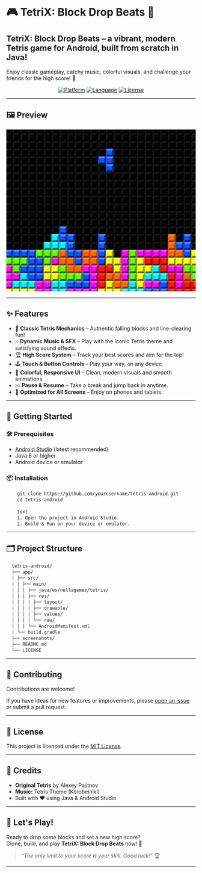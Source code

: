 
# 🎮 TetriX: Block Drop Beats 🎵

## **TetriX: Block Drop Beats** – a vibrant, modern Tetris game for Android, built from scratch in Java!  
Enjoy classic gameplay, catchy music, colorful visuals, and challenge your friends for the high score! 🚀

<div align="center">

[![Platform](https://img.shields.io/badge/platform-Android-green.svg)](https://developer.android.com)
[![Language](https://img.shields.io/badge/language-Java-blue.svg)](https://www.java.com)
[![License](https://img.shields.io/badge/license-MIT-yellow.svg)](LICENSE)


</div>


---

## 🖼️ Preview

 <p align="center">
      <img src="https://github.com/Ornella-Gigante/tetris/blob/main/demo_image.png" width="600" alt="Gameplay Screenshot">
    
  </p>

---

## ✨ Features

- 🎲 **Classic Tetris Mechanics** – Authentic falling blocks and line-clearing fun!
- 🎶 **Dynamic Music & SFX** – Play with the iconic Tetris theme and satisfying sound effects.
- 🏆 **High Score System** – Track your best scores and aim for the top!
- 🕹️ **Touch & Button Controls** – Play your way, on any device.
- 🌈 **Colorful, Responsive UI** – Clean, modern visuals and smooth animations.
- 💤 **Pause & Resume** – Take a break and jump back in anytime.
- 📱 **Optimized for All Screens** – Enjoy on phones and tablets.

---

## 🚀 Getting Started

### 🛠️ Prerequisites

- [Android Studio](https://developer.android.com/studio) (latest recommended)
- Java 8 or higher
- Android device or emulator

### 📦 Installation

        git clone https://github.com/yourusername/tetris-android.git
        cd tetris-android
        
        text
        1. Open the project in Android Studio.
        2. Build & Run on your device or emulator.

---

## 🗂️ Project Structure

      tetris-android/
      ├── app/
      │ ├── src/
      │ │ ├── main/
      │ │ │ ├── java/es/nellagames/tetris/
      │ │ │ ├── res/
      │ │ │ │ ├── layout/
      │ │ │ │ ├── drawable/
      │ │ │ │ ├── values/
      │ │ │ │ └── raw/
      │ │ │ └── AndroidManifest.xml
      │ └── build.gradle
      ├── screenshots/
      ├── README.md
      └── LICENSE



---

## 🤝 Contributing

Contributions are welcome!  

If you have ideas for new features or improvements, please [open an issue](https://github.com/yourusername/tetris-android/issues) or submit a pull request.

---

## 📄 License

This project is licensed under the [MIT License](LICENSE).

---

## 🙏 Credits

- **Original Tetris** by Alexey Pajitnov
- **Music:** Tetris Theme (Korobeiniki)
- Built with ❤️ using Java & Android Studio

---

## 🚩 Let's Play!

Ready to drop some blocks and set a new high score?  
Clone, build, and play **TetriX: Block Drop Beats** now! 🎉

> _“The only limit to your score is your skill. Good luck!”_ 🏆

---


